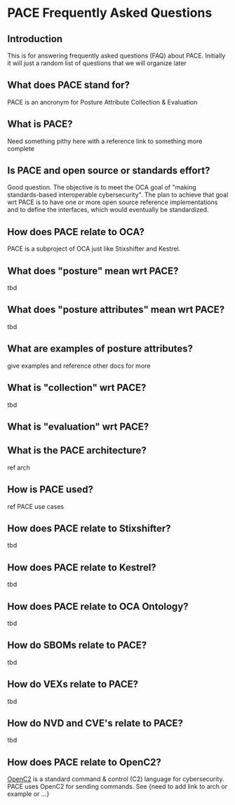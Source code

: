 # PACE Frequently Asked Questions

## Introduction
This is for answering frequently asked questions (FAQ)
about PACE.
Initially it will just a random list of questions
that we will organize later

## What does PACE stand for?
PACE is an ancronym for Posture Attribute Collection & Evaluation

## What is PACE?
Need something pithy here with a reference link to something more complete

## Is PACE and open source or standards effort?
Good question.
The objective is to meet the OCA goal of
"making standards-based interoperable cybersecurity".
The plan to achieve that goal wrt PACE is to
have one or more open source reference implementations
and to define the interfaces,
which would eventually be standardized.

## How does PACE relate to OCA?
PACE is a subproject of OCA just like Stixshifter and Kestrel.

## What does "posture" mean wrt PACE?
tbd

## What does "posture attributes" mean wrt PACE?
tbd

## What are examples of posture attributes?
give examples and reference other docs for more

## What is "collection" wrt PACE?
tbd

## What is "evaluation" wrt PACE?

## What is the PACE architecture?
ref arch

## How is PACE used?
ref PACE use cases

## How does PACE relate to Stixshifter?
tbd

## How does PACE relate to Kestrel?
tbd

## How does PACE relate to OCA Ontology?
tbd

## How do SBOMs relate to PACE?
tbd

## How do VEXs relate to PACE?
tbd

## How do NVD and CVE's relate to PACE?
tbd

## How does PACE relate to OpenC2?
[OpenC2](https://openc2.org) is a standard command & control (C2)
language for cybersecurity.
PACE uses OpenC2 for sending commands.
See {need to add link to arch or example or ...}
